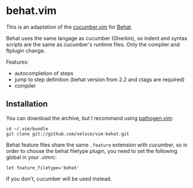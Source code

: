 # behat.vim

This is an adaptation of the [cucumber.vim](https://github.com/tpope/vim-pathogen)
for [Behat](http://behat.org).

Behat uses the same langage as cucumber (Gherkin), so indent and syntax scripts
are the same as cucumber's runtime files.  Only the compiler and ftplugin change.

Features:

* autocompletion of steps
* jump to step definition (behat version from 2.2 and ctags are required)
* compiler

## Installation

You can download the archive, but I recommand using [pathogen.vim](https://github.com/tpope/vim-pathogen):

    cd ~/.vim/bundle
    git clone git://github.com/veloce/vim-behat.git

Behat feature files share the same `.feature` extension with cucumber, so in
order to choose the behat filetype plugin, you need to set the following global 
in your .vimrc:

    let feature_filetype='behat'

If you don't, cucumber will be used instead.
